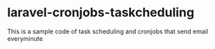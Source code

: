 # laravel-cronjobs-taskcheduling
This is a sample code of task scheduling and cronjobs
that send email everyminute
